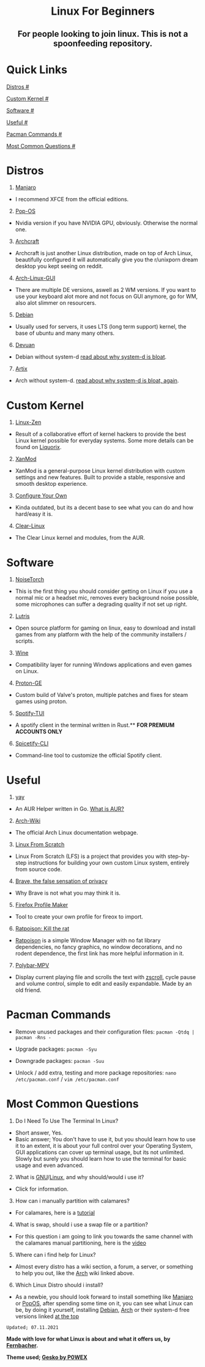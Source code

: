 <h1 align="center">
 Linux For Beginners
</h1>

<h2 align="center">
For people looking to join linux. This is not a spoonfeeding repository.
</h2> 

# Quick Links

  [Distros #](https://fernbacher.github.io/linux-for-begginers/#distros)
  
  [Custom Kernel #](https://fernbacher.github.io/linux-for-begginers/#custom-kernel)
 
  [Software #](https://fernbacher.github.io/linux-for-begginers/#software)
  
  [Useful #](https://fernbacher.github.io/linux-for-begginers/#useful)
  
  [Pacman Commands #](https://fernbacher.github.io/linux-for-begginers/#pacman-commands)
  
  [Most Common Questions #](https://fernbacher.github.io/linux-for-begginers/#most-common-questions)
  
  
 
# Distros

1. [Manjaro](https://manjaro.org/)
- I recommend XFCE from the official editions.

2. [Pop-OS](https://pop.system76.com/)
- Nvidia version if you have NVIDIA GPU, obviously. Otherwise the normal one.

3. [Archcraft](https://archcraft.io/)
- Archcraft is just another Linux distribution, made on top of Arch Linux, beautifully configured it will automatically give you the r/unixporn dream desktop you kept seeing on reddit.

4. [Arch-Linux-GUI](https://archlinuxgui.in/)
- There are multiple DE versions, aswell as 2 WM versions. If you want to use your keyboard alot more and not focus on GUI anymore, go for WM, also alot slimmer on resourcers.

5. [Debian](https://www.debian.org/)
- Usually used for servers, it uses LTS (long term support) kernel, the base of ubuntu and many many others.

6. [Devuan](https://www.devuan.org/)
- Debian without system-d [read about why system-d is bloat](https://ebin.city/~werwolf/posts/systemd-sucks/).

7. [Artix](https://artixlinux.org/)
- Arch without system-d. [read about why system-d is bloat, again](https://ebin.city/~werwolf/posts/systemd-sucks/).

# Custom Kernel

1. [Linux-Zen](https://github.com/zen-kernel/zen-kernel)
- Result of a collaborative effort of kernel hackers to provide the best Linux kernel possible for everyday systems. Some more details can be found on [Liquorix](https://liquorix.net).

2. [XanMod](https://xanmod.org)
- XanMod is a general-purpose Linux kernel distribution with custom settings and new features. Built to provide a stable, responsive and smooth desktop experience.

3. [Configure Your Own](https://youtu.be/NVWVHiLx1sU)
- Kinda outdated, but its a decent base to see what you can do and how hard/easy it is.

4. [Clear-Linux](https://aur.archlinux.org/packages/linux-clear/)
- The Clear Linux kernel and modules, from the AUR.

# Software

1. [NoiseTorch](https://github.com/lawl/NoiseTorch)
- This is the first thing you should consider getting on Linux if you use a normal mic or a headset mic, removes every background noise possible, some microphones can suffer a degrading quality if not set up right.

2. [Lutris](https://lutris.net/)
- Open source platform for gaming on linux, easy to download and install games from any platform with the help of the community installers / scripts.

3. [Wine](https://www.winehq.org/)
- Compatibility layer for running Windows applications and even games on Linux.

4. [Proton-GE](https://github.com/GloriousEggroll/proton-ge-custom)
- Custom build of Valve's proton, multiple patches and fixes for steam games using proton.

5. [Spotify-TUI](https://github.com/Rigellute/spotify-tui)
- A spotify client in the terminal written in Rust.** **FOR PREMIUM ACCOUNTS ONLY**

6. [Spicetify-CLI](https://github.com/khanhas/spicetify-cli)
- Command-line tool to customize the official Spotify client.

# Useful

1. [yay](https://github.com/Jguer/yay)
- An AUR Helper written in Go. [What is AUR?](https://wiki.archlinux.org/title/Arch_User_Repository)

2. [Arch-Wiki](https://wiki.archlinux.org/)
- The official Arch Linux documentation webpage.

3. [Linux From Scratch](https://www.linuxfromscratch.org/)
- Linux From Scratch (LFS) is a project that provides you with step-by-step instructions for building your own custom Linux system, entirely from source code.

4. [Brave, the false sensation of privacy](https://ebin.city/~werwolf/posts/brave-is-shit/)
- Why Brave is not what you may think it is.

5. [Firefox Profile Maker](https://ffprofile.com)
- Tool to create your own profile for fireox to import.

6. [Ratpoison: Kill the rat](https://ebin.city/~werwolf/posts/ratpoison/)
- [Ratpoison](http://ratpoison.nongnu.org/) is a simple Window Manager with no fat library dependencies, no fancy graphics, no window decorations, and no rodent dependence, the first link has more helpful information in it.

7. [Polybar-MPV](https://github.com/randomdude8/polybar-mpv)
- Display current playing file and scrolls the text with [zscroll](https://github.com/noctuid/zscroll), cycle pause and volume control, simple to edit and easily expandable. Made by an old friend.

# Pacman Commands

- Remove unused packages and their configuration files: `pacman -Qtdq | pacman -Rns -`

- Upgrade packages: `pacman -Syu`

- Downgrade packages: `pacman -Suu`

- Unlock / add extra, testing and more package repositories: `nano /etc/pacman.conf` / `vim /etc/pacman.conf`

# Most Common Questions

1. Do I Need To Use The Terminal In Linux?
- Short answer, Yes.
- Basic answer; You don't have to use it, but you should learn how to use it to an extent, it is about your full control over your Operating System, GUI applications can cover up terminal usage, but its not unlimited. Slowly but surely you should learn how to use the terminal for basic usage and even advanced.

2. What is [GNU](https://www.gnu.org/gnu/linux-and-gnu.en.html)/[Linux](https://www.linux.com/what-is-linux/), and why should/would i use it?
- Click for information.

3. How can i manually partition with calamares?
- For calamares, here is a [tutorial](https://www.youtube.com/watch?v=lBvps3VwEZs)

4. What is swap, should i use a swap file or a partition?
- For this question i am going to link you towards the same channel with the calamares manual partitioning, here is the [video](https://www.youtube.com/watch?v=0mgefj9ibRE)

5. Where can i find help for Linux?
- Almost every distro has a wiki section, a forum, a server, or something to help you out, like the [Arch](https://fernbacher.github.io/linux-for-begginers/#useful) wiki linked above.

6. Which Linux Distro should i install?
- As a newbie, you should look forward to install something like [Manjaro](https://manjaro.org/) or [PopOS](https://pop.system76.com/), after spending some time on it, you can see what Linux can be, by doing it yourself, installing [Debian](https://www.debian.org/), [Arch](https://archlinux.org/) or their system-d free versions linked [at the top](https://fernbacher.github.io/linux-for-begginers/#distros)

`Updated; 07.11.2021`

 **Made with love for what Linux is about and what it offers us, by [Fernbacher](https://github.com/fernbacher).**

 **Theme used; [Gesko by P0WEX](https://github.com/P0WEX/Gesko)**
